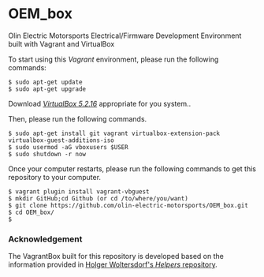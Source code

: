 # OEM_box
Olin Electric Motorsports Electrical/Firmware Development Environment built with Vagrant and VirtualBox

To start using this _Vagrant_ environment, please run the following commands:
```
$ sudo apt-get update
$ sudo apt-get upgrade
```
Download [_VirtualBox 5.2.16_](https://www.virtualbox.org/wiki/Linux_Downloads) appropriate for you system..

Then, please run the following commands.
```
$ sudo apt-get install git vagrant virtualbox-extension-pack virtualbox-guest-additions-iso
$ sudo usermod -aG vboxusers $USER
$ sudo shutdown -r now
```

Once your computer restarts, please run the following commands to get this repository to your computer.
```
$ vagrant plugin install vagrant-vbguest
$ mkdir GitHub;cd Github (or cd /to/where/you/want)
$ git clone https://github.com/olin-electric-motorsports/OEM_box.git
$ cd OEM_box/
$ 
```

### Acknowledgement
The VagrantBox built for this repository is developed based on the information provided in [Holger Woltersdorf's _Helpers_ repository](https://github.com/hollodotme/Helpers/blob/master/Tutorials/vagrant/self-hosted-vagrant-boxes-with-versioning.md).

